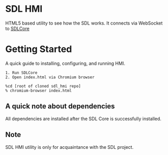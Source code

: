 # SDL HMI

HTML5 based utility to see how the SDL works. It connects via WebSocket to [SDLCore](https://github.com/LuxoftSDL/sdl_core)

# Getting Started
A quick guide to installing, configuring, and running HMI.

	1. Run SDLCore
	2. Open index.html via Chromium browser

```
%cd [root of cloned sdl_hmi repo]
% chromium-browser index.html
```

## A quick note about dependencies
All dependencies are installed after the SDL Core is successfully installed.

## Note
SDL HMI utility is only for acquaintance with the SDL project.